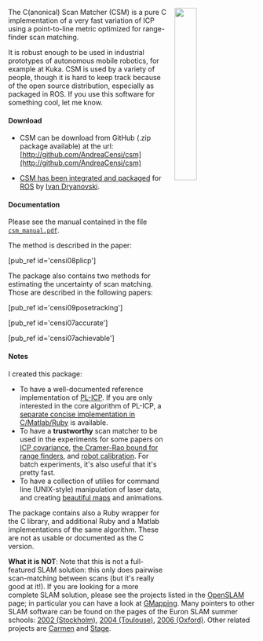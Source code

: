 
<img src="http://purl.org/censi/research/2007-plicp/sm_plicp_zoom_crop.gif" style='float:right; margin: 1em; width: 30%'/>
    
The C(anonical) Scan Matcher (CSM) is a pure C implementation of a very fast variation of ICP 
using a point-to-line metric optimized for range-finder scan matching.

It is robust enough to be used in industrial prototypes of autonomous
mobile robotics, for example at Kuka. CSM is used by a variety of people, though it is hard to keep track because of the open source distribution, especially as packaged in ROS. 
If you use this software for something cool, let me know.

#### Download

* CSM can be download from GitHub (.zip package available) at the url:  
  [http://github.com/AndreaCensi/csm](http://github.com/AndreaCensi/csm)

* [CSM has been integrated and packaged][stack] for [ROS] by [Ivan Dryanovski][ivan].

#### Documentation

Please see the manual contained in the file [``csm_manual.pdf``][manual]. 

[manual]: https://github.com/AndreaCensi/csm/blob/master/csm_manual.pdf

The method is described in the paper:

[pub_ref id='censi08plicp']

The package also contains two methods for estimating the
uncertainty of scan matching. Those are described in the following papers: 

[pub_ref id='censi09posetracking']

[pub_ref id='censi07accurate']

[pub_ref id='censi07achievable']


[stack]: http://www.ros.org/wiki/canonical_scan_matcher
[ivan]: http://robotics.ccny.cuny.edu/blog/People/Dryanovski
[ROS]: http://www.ros.org/
 
#### Notes

I created this package:

- To have a well-documented reference implementation of [PL-ICP](http://purl.org/censi/2007/plicp). If you are only interested in the core algorithm of PL-ICP, a [separate concise implementation in C/Matlab/Ruby](http://purl.org/censi/2007/gpc) is available.
- To have a **trustworthy** scan matcher to be used in the experiments for some papers on [ICP covariance](http://purl.org/censi/2006/icpcov), [the Cramer-Rao bound for range finders](http://purl.org/censi/2006/accuracy), and [robot calibration](http://purl.org/censi/2007/calib).  For batch experiments, it's also useful that it's pretty fast.
- To have a collection of utilies for command line (UNIX-style) manipulation of laser data,
  and creating [beautiful maps][map-example] and animations.

The package contains also a Ruby wrapper for the C library, and additional Ruby and a Matlab implementations of the same algorithm. These are not as usable or documented as the C version.

**What it is NOT**: Note that this is not a full-featured SLAM solution: this only does pairwise scan-matching between scans (but it's really good at it!).
If you are looking for a more complete SLAM solution, please see the projects listed in the [OpenSLAM](http://www.openslam.org) page; in particular you can have a look at [GMapping]. 
Many pointers to other SLAM software can be found on the pages of the Euron SLAM summer schools: 
[2002 (Stockholm)](http://www.cas.kth.se/SLAM/),
[2004 (Toulouse)](http://www.laas.fr/SLAM/),
[2006 (Oxford)](http://www.robots.ox.ac.uk/~SSS06/Website/index.html).
Other related projects are [Carmen] and [Stage].

[map-example]: http://purl.org/censi/research/2007-plicp/laserazosSM3.log.pdf

[gmapping]: http://www.openslam.org/gmapping.html
[carmen]: http://carmen.sourceforge.net/
[stage]: http://playerstage.sourceforge.net/

